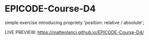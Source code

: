 # EPICODE-Course-D4

simple exercise introducing propriety 'position: relative / absolute';

LIVE PREVIEW: https://matteolanci.github.io/EPICODE-Course-D4/
